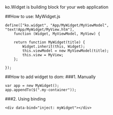 ko.Widget is building block for your web application

##How to use:
MyWidget.js
```
define(["ko.widget", "App/MyWidget/MyViewModel", "text!App/MyWidget/MyView.htm"],
    function (Widget, MyViewModel, MyView) {

    return function MyWidget(title) {
        Widget.inherit(this, Widget);
        this.viewModel = new MyViewModel(title);
        this.view = MyView;
    };

});
```
##How to add widget to dom:
###1. Manually
```
var app = new MyWidget();
app.appendTo($(".my-container"));
```
###2. Using binding
```
<div data-bind="inject: myWidget"></div>
```
